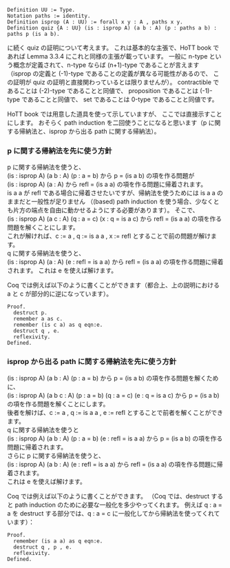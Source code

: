 ```
Definition UU := Type.
Notation paths := identity.
Definition isprop (A : UU) := forall x y : A , paths x y.
Definition quiz {A : UU} (is : isprop A) (a b : A) (p : paths a b) : paths p (is a b).
```
に続く quiz の証明について考えます。
これは基本的な主張で、HoTT book であれば Lemma 3.3.4 にこれと同様の主張が載っています。
一般に n-type という概念が定義されて、n-type ならば (n+1)-type であることが言えます
（isprop の定義と (-1)-type であることの定義が異なる可能性があるので、
この証明が quiz の証明と直接関わっているとは限りませんが）。
contractible であることは (-2)-type であることと同値で、
proposition であることは (-1)-type であることと同値で、
set であることは 0-type であることと同値です。

HoTT book では用意した道具を使って示していますが、
ここでは直接示すことにします。
おそらく path induction を二回使うことになると思います（p に関する帰納法と、isprop から出る path に関する帰納法）。

### p に関する帰納法を先に使う方針
p に関する帰納法を使うと、  
(is : isprop A) (a b : A) (p : a = b) から p = (is a b) の項を作る問題が  
(is : isprop A) (a : A) から refl = (is a a) の項を作る問題に帰着されます。  
is a a が refl である場合に帰着させたいですが、帰納法を使うためには is a a のままだと一般性が足りません
（(based) path induction を使う場合、少なくとも片方の端点を自由に動かせるようにする必要があります）。
そこで、  
(is : isprop A) (a c : A) (q : a = c) (x : q = is a c) から refl = (is a a) の項を作る問題を解くことにします。  
これが解ければ、c := a , q := is a a , x := refl とすることで前の問題が解けます。  
q に関する帰納法を使うと、  
(is : isprop A) (a : A) (e : refl = is a a) から refl = (is a a) の項を作る問題に帰着されます。
これは e を使えば解けます。

Coq では例えば以下のように書くことができます（都合上、上の説明における a と c が部分的に逆になっています）。
```
Proof.
  destruct p.
  remember a as c.
  remember (is c a) as q eqn:e.
  destruct q , e.
  reflexivity.
Defined.
```
### isprop から出る path に関する帰納法を先に使う方針
(is : isprop A) (a b : A) (p : a = b) から p = (is a b) の項を作る問題を解くために、  
(is : isprop A) (a b c : A) (p : a = b) (q : a = c) (e : q = is a c) から p = (is a b) の項を作る問題を解くことにします。  
後者を解けば、c := a , q := is a a , e := refl とすることで前者を解くことができます。  
q に関する帰納法を使うと  
(is : isprop A) (a b : A) (p : a = b) (e : refl = is a a) から p = (is a b) の項を作る問題に帰着されます。  
さらに p に関する帰納法を使うと、  
(is : isprop A) (a b : A) (e : refl = is a a) から refl = (is a a) の項を作る問題に帰着されます。  
これは e を使えば解けます。

Coq では例えば以下のように書くことができます。
（Coq では、destruct すると path induction のために必要な一般化を多少やってくれます。
例えば q : a = a を destruct する部分では、q : a = c に一般化してから帰納法を使ってくれています）：
```
Proof.
  remember (is a a) as q eqn:e.
  destruct q , p , e.
  reflexivity.
Defined.
```
